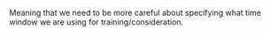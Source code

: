 Meaning that we need to be more careful about specifying what time window we are using for training/consideration.